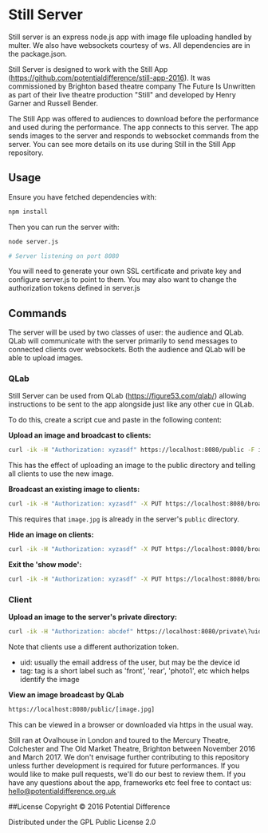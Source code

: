 # Still Server

Still server is an express node.js app with image file uploading handled by multer. We also have websockets courtesy of ws. All dependencies are in the package.json.

Still Server is designed to work with the Still App (https://github.com/potentialdifference/still-app-2016). It was commissioned by Brighton based theatre company The Future Is Unwritten as part of their live theatre production "Still" and developed by Henry Garner and Russell Bender.

The Still App was offered to audiences to download before the performance and used during the performance. The app connects to this server. The app sends images to the server and responds to websocket commands from the server. You can see more details on its use during Still in the Still App repository.


## Usage

Ensure you have fetched dependencies with:

```bash
npm install
```

Then you can run the server with:

```bash
node server.js

# Server listening on port 8080
```

You will need to generate your own SSL certificate and private key and configure server.js to point to them. You may also want to change the authorization tokens defined in server.js

## Commands

The server will be used by two classes of user: the audience and QLab. QLab will communicate with the server primarily to send messages to connected clients over websockets. Both the audience and QLab will be able to upload images.

### QLab

Still Server can be used from QLab (https://figure53.com/qlab/) allowing instructions to be sent to the app alongside just like any other cue in QLab.

To do this, create a script cue and paste in the following content:

**Upload an image and broadcast to clients:**

```bash
curl -ik -H "Authorization: xyzasdf" https://localhost:8080/public -F image=@[path/to/image.jpg]
```

This has the effect of uploading an image to the public directory and telling all clients to use the new image.

**Broadcast an existing image to clients:**

```bash
curl -ik -H "Authorization: xyzasdf" -X PUT https://localhost:8080/broadcast/displayImage\?image\=[image.jpg]
```

This requires that `image.jpg` is already in the server's `public` directory.

**Hide an image on clients:**

```bash
curl -ik -H "Authorization: xyzasdf" -X PUT https://localhost:8080/broadcast/hideImage
```

**Exit the 'show mode':**

```bash
curl -ik -H "Authorization: xyzasdf" -X PUT https://localhost:8080/broadcast/exitShowMode
```

### Client

**Upload an image to the server's private directory:**

```bash
curl -ik -H "Authorization: abcdef" https://localhost:8080/private\?uid\=[uid]\&tag\=[tag] -F image=@[path/to/image.jpg]
```

Note that clients use a different authorization token.

  * uid: usually the email address of the user, but may be the device id
  * tag: tag is a short label such as 'front', 'rear', 'photo1', etc which helps identify the image

**View an image broadcast by QLab**

```bash
https://localhost:8080/public/[image.jpg]
```

This can be viewed in a browser or downloaded via https in the usual way.


Still ran at Ovalhouse in London and toured to the Mercury Theatre, Colchester and The Old Market Theatre, Brighton between November 2016 and March 2017. We don't envisage further contributing to this repository unless further development is required for future performances. If you would like to make pull requests, we'll do our best to review them. If you have any questions about the app, frameworks etc feel free to contact us: hello@potentialdifference.org.uk

##License
Copyright © 2016 Potential Difference

Distributed under the GPL Public License 2.0 

